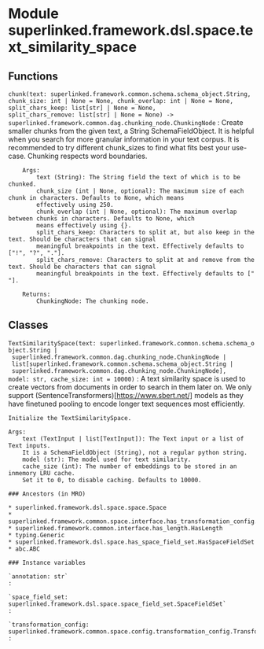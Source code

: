 Module superlinked.framework.dsl.space.text_similarity_space
============================================================

Functions
---------

`chunk(text: superlinked.framework.common.schema.schema_object.String, chunk_size: int | None = None, chunk_overlap: int | None = None, split_chars_keep: list[str] | None = None, split_chars_remove: list[str] | None = None) ‑> superlinked.framework.common.dag.chunking_node.ChunkingNode`
:   Create smaller chunks from the given text, a String SchemaFieldObject. It is helpful when you search
        for more granular information in your text corpus. It is recommended to try different chunk_sizes to
        find what fits best your use-case. Chunking respects word boundaries.
    
        Args:
            text (String): The String field the text of which is to be chunked.
            chunk_size (int | None, optional): The maximum size of each chunk in characters. Defaults to None, which means
            effectively using 250.
            chunk_overlap (int | None, optional): The maximum overlap between chunks in characters. Defaults to None, which
            means effectively using {}.
            split_chars_keep: Characters to split at, but also keep in the text. Should be characters that can signal
            meaningful breakpoints in the text. Effectively defaults to ["!", "?", "."].
            split_chars_remove: Characters to split at and remove from the text. Should be characters that can signal
            meaningful breakpoints in the text. Effectively defaults to ["
    "].
    
        Returns:
            ChunkingNode: The chunking node.

Classes
-------

`TextSimilaritySpace(text: superlinked.framework.common.schema.schema_object.String | superlinked.framework.common.dag.chunking_node.ChunkingNode | list[superlinked.framework.common.schema.schema_object.String | superlinked.framework.common.dag.chunking_node.ChunkingNode], model: str, cache_size: int = 10000)`
:   A text similarity space is used to create vectors from documents in order to search in them
    later on. We only support (SentenceTransformers)[https://www.sbert.net/] models as they have
    finetuned pooling to encode longer text sequences most efficiently.
    
    Initialize the TextSimilaritySpace.
    
    Args:
        text (TextInput | list[TextInput]): The Text input or a list of Text inputs.
        It is a SchemaFieldObject (String), not a regular python string.
        model (str): The model used for text similarity.
        cache_size (int): The number of embeddings to be stored in an inmemory LRU cache.
        Set it to 0, to disable caching. Defaults to 10000.

    ### Ancestors (in MRO)

    * superlinked.framework.dsl.space.space.Space
    * superlinked.framework.common.space.interface.has_transformation_config.HasTransformationConfig
    * superlinked.framework.common.interface.has_length.HasLength
    * typing.Generic
    * superlinked.framework.dsl.space.has_space_field_set.HasSpaceFieldSet
    * abc.ABC

    ### Instance variables

    `annotation: str`
    :

    `space_field_set: superlinked.framework.dsl.space.space_field_set.SpaceFieldSet`
    :

    `transformation_config: superlinked.framework.common.space.config.transformation_config.TransformationConfig[superlinked.framework.common.data_types.Vector, str]`
    :